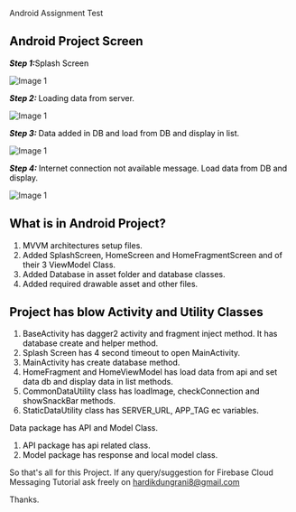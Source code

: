 Android Assignment Test

<h2 style="text-align: left;"><span style="color: #000000;"><strong>Android Project Screen</strong></span></h2>

<p><span style="color: #000000;"><strong><em>Step 1:</em></strong>Splash Screen</p>

<img src="data/screen_1.png" alt="Image 1"/>

<p><span style="color: #000000;"><em><strong>Step 2: </strong></em>Loading data from server.</span></p>
 
<img src="data/screen_2.png" alt="Image 1"/>

<p><span style="color: #000000;"><em><strong>Step 3: </strong></em>Data added in DB and load from DB and display in list.</span></p>
 
<img src="data/screen_3.png" alt="Image 1"/>

<p><span style="color: #000000;"><em><strong>Step 4: </strong></em>Internet connection not available message. Load data from DB and display.</span></p>
 
<img src="data/screen_4.png" alt="Image 1"/>

<h2><span style="color: #000000;"><strong>What is in Android Project?</strong></span></h2>
<ol>
<li><span style="color: #000000;">MVVM architectures setup files.</span></li>
<li><span style="color: #000000;">Added SplashScreen, HomeScreen and HomeFragmentScreen and of their 3 ViewModel Class.</span></li>
<li><span style="color: #000000;">Added Database in asset folder and database classes.</span></li>
<li><span style="color: #000000;">Added required drawable asset and other files.</span></li>
</ol>

<h2><span style="color: #000000;"><strong>Project has blow Activity and Utility Classes</strong></span></h2>
<ol>
<li><span style="color: #000000;">BaseActivity has dagger2 activity and fragment inject method. It has database create and helper method.</span></li>
<li><span style="color: #000000;">Splash Screen has 4 second timeout to open MainActivity.</span></li>
<li><span style="color: #000000;">MainActivity has create database method.</span></li>
<li><span style="color: #000000;">HomeFragment and HomeViewModel has load data from api and set data db and display data in list methods.</span></li>
<li><span style="color: #000000;">CommonDataUtility class has loadImage, checkConnection and showSnackBar methods.</span></li>
<li><span style="color: #000000;">StaticDataUtility class has SERVER_URL, APP_TAG ec variables.</span></li>
</ol>

<p><span style="color: #000000;">Data package has API and Model Class.</span></p>
<ol>
<li><span style="color: #000000;">API package has api related class.</span></li>
<li><span style="color: #000000;">Model package has response and local model class.</span></li>
</ol>

So that's all for this Project. If any query/suggestion for Firebase Cloud Messaging Tutorial ask freely on
hardikdungrani8@gmail.com

Thanks.
